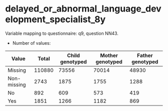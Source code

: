 # delayed_or_abnormal_language_development_specialist_8y
Variable mapping to questionnaire: q9, question NN43.
- Number of values:

| Value | Total | Child genotyped | Mother genotyped | Father genotyped |
| ----- | ----- | --------------- | ---------------- | ---------------- |
| Missing | 110880 | 73556 | 70014 | 48930 |
| Non-missing | 2743 | 1875 | 1755 | 1288 |
| No | 892 | 609 | 573 |419 |
| Yes | 1851 | 1266 | 1182 |869 |



